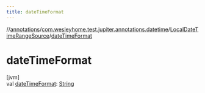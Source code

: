 ```yaml
---
title: dateTimeFormat
---
```

//[annotations](../../../index.html)/[com.wesleyhome.test.jupiter.annotations.datetime](../index.html)/[LocalDateTimeRangeSource](index.html)/[dateTimeFormat](date-time-format.html)



# dateTimeFormat



[jvm]\
val [dateTimeFormat](date-time-format.html): [String](https://kotlinlang.org/api/latest/jvm/stdlib/kotlin/-string/index.html)




